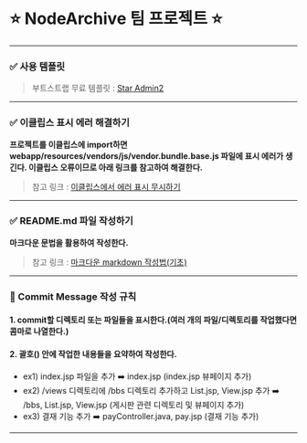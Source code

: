 # ⭐ NodeArchive 팀 프로젝트 ⭐

*****
### ✅ 사용 템플릿
> 부트스트랩 무료 템플릿 : [Star Admin2](https://themewagon.com/themes/star-admin-2-free-bootstrap-4-html5-admin-dashboard-template/)
*****
### ✅ 이클립스 표시 에러 해결하기
**프로젝트를 이클립스에 import하면 webapp/resources/vendors/js/vendor.bundle.base.js 파일에 표시 에러가 생긴다. 이클립스 오류이므로 아래 링크를 참고하여 해결한다.**
> 참고 링크 : [이클립스에서 에러 표시 무시하기](https://needneo.tistory.com/108)
*****
### ✅ README.md 파일 작성하기
**마크다운 문법을 활용하여 작성한다.**
> 참고 링크 : [마크다운 markdown 작성법(기초)](https://gist.github.com/ihoneymon/652be052a0727ad59601)
*****
### 🔔 Commit Message 작성 규칙
#### 1. **commit할 디렉토리 또는 파일들을 표시한다.(여러 개의 파일/디렉토리를 작업했다면 콤마로 나열한다.)** 
#### 2. **괄호() 안에 작업한 내용들을 요약하여 작성한다.** 
* ex1) index.jsp 파일을 추가 ➡️ index.jsp (index.jsp 뷰페이지 추가)
* ex2) /views 디렉토리에 /bbs 디렉토리 추가하고 List.jsp, View.jsp 추가 ➡️ /bbs, List.jsp, View.jsp (게시판 관련 디렉토리 및 뷰페이지 추가)
* ex3) 결재 기능 추가 ➡️ payController.java, pay.jsp (결재 기능 추가)
*****
